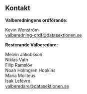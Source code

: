 ## Kontakt

**Valberedningens ordförande:** 

Kevin Wenström<br>
[valberedning-ordf@datasektionen.se](mailto:valberedning-ordf@datasektionen.se)

**Resterande Valberedare:**

Melvin Jakobsson<br>
Niklas Vatn<br>
Filip Ramslöv<br>
Noah Holmgren Hopkins<br>
Maria Moliteus<br>
Isak Lefèvre<br>
[valberedare@datasektionen.se](mailto:valberedare@datasektionen.se)
